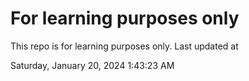 # For learning purposes only
This repo is for learning purposes only.
Last updated at

Saturday, January 20, 2024 1:43:23 AM

